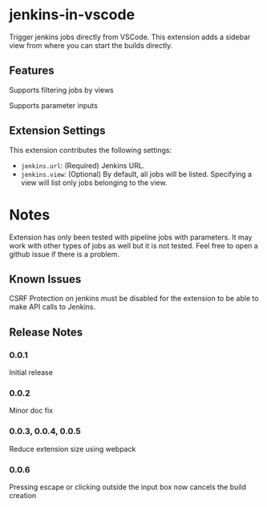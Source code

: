 # jenkins-in-vscode

Trigger jenkins jobs directly from VSCode. This extension adds a sidebar view from where you can start the
builds directly.

## Features

Supports filtering jobs by views

Supports parameter inputs

## Extension Settings

This extension contributes the following settings:

* `jenkins.url`: (Required) Jenkins URL.
* `jenkins.view`: (Optional) By default, all jobs will be listed. Specifying a view will list only jobs belonging to the view.


# Notes

Extension has only been tested with pipeline jobs with parameters. It may work with other types of jobs as well but it is not tested.
Feel free to open a github issue if there is a problem.

## Known Issues

CSRF Protection on jenkins must be disabled for the extension to be able to make API calls to Jenkins.

## Release Notes

### 0.0.1

Initial release


### 0.0.2

Minor doc fix

### 0.0.3, 0.0.4, 0.0.5

Reduce extension size using webpack

### 0.0.6

Pressing escape or clicking outside the input box now cancels the build creation
